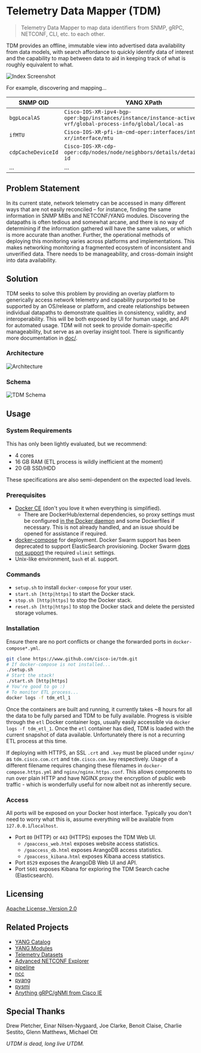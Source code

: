 # Telemetry Data Mapper (TDM)
> Telemetry Data Mapper to map data identifiers from SNMP, gRPC, NETCONF, CLI, etc. to each other.

TDM provides an offline, immutable view into advertised data availability from data models, with search affordance to quickly identify data of interest and the capability to map between data to aid in keeping track of what is roughly equivalent to what.

![Index Screenshot](/doc/docs/.vuepress/public/img/index.png)

For example, discovering and mapping...

| SNMP OID           | YANG XPath                                                                                                          |
|--------------------|---------------------------------------------------------------------------------------------------------------------|
| `bgpLocalAS`       | `Cisco-IOS-XR-ipv4-bgp-oper:bgp/instances/instance/instance-active/default-vrf/global-process-info/global/local-as` |
| `ifMTU`            | `Cisco-IOS-XR-pfi-im-cmd-oper:interfaces/interface-xr/interface/mtu`                                                |
| `cdpCacheDeviceId` | `Cisco-IOS-XR-cdp-oper:cdp/nodes/node/neighbors/details/detail/device-id`                                           |
| ...                | ...                                                                                                                 |

## Problem Statement
In its current state, network telemetry can be accessed in many different ways that are not easily reconciled – for instance, finding the same information in SNMP MIBs and NETCONF/YANG modules. Discovering the datapaths is often tedious and somewhat arcane, and there is no way of determining if the information gathered will have the same values, or which is more accurate than another. Further, the operational methods of deploying this monitoring varies across platforms and implementations. This makes networking monitoring a fragmented ecosystem of inconsistent and unverified data. There needs to be manageability, and cross-domain insight into data availability.

## Solution
TDM seeks to solve this problem by providing an overlay platform to generically access network telemetry and capability purported to be supported by an OS/release or platform, and create relationships between individual datapaths to demonstrate qualities in consistency, validity, and interoperability. This will be both exposed by UI for human usage, and API for automated usage. TDM will not seek to provide domain-specific manageability, but serve as an overlay insight tool. There is significantly more documentation in [doc/](/doc/).

### Architecture
![Architecture](/doc/docs/.vuepress/public/img/tdm_arch.png)

### Schema
![TDM Schema](/doc/docs/.vuepress/public/img/tdm_schema.png)

## Usage

### System Requirements
This has only been lightly evaluated, but we recommend:

* 4 cores
* 16 GB RAM (ETL process is wildly inefficient at the moment)
* 20 GB SSD/HDD

These specifications are also semi-dependent on the expected load levels.

### Prerequisites
* [Docker CE](https://docs.docker.com/install/) (don't you love it when everything is simplified).
  * There are DockerHub/external dependencies, so proxy settings must be configured [in the Docker daemon](https://docs.docker.com/network/proxy/) and some Dockerfiles if necessary. This is not already handled, and an issue should be opened for assistance if required.
* [docker-compose](https://docs.docker.com/compose/install/) for deployment. Docker Swarm support has been deprecated to support ElasticSearch provisioning. Docker Swarm [does not support](https://github.com/moby/moby/issues/25209) the required `ulimit` settings.
* Unix-like environment, `bash` et al. support.

### Commands
* `setup.sh` to install `docker-compose` for your user.
* `start.sh [http|https]` to start the Docker stack.
* `stop.sh [http|https]` to stop the Docker stack.
* `reset.sh [http|https]` to stop the Docker stack and delete the persisted storage volumes.


### Installation
Ensure there are no port conflicts or change the forwarded ports in `docker-compose*.yml`.

```bash
git clone https://www.github.com/cisco-ie/tdm.git
# If docker-compose is not installed...
./setup.sh
# Start the stack!
./start.sh [http|https]
# You're good to go :)
# To monitor ETL process...
docker logs -f tdm_etl_1
```

Once the containers are built and running, it currently takes ~8 hours for all the data to be fully parsed and TDM to be fully available. Progress is visible through the `etl` Docker container logs, usually easily accessible via `docker logs -f tdm_etl_1`. Once the `etl` container has died, TDM is loaded with the current snapshot of data available. Unfortunately there is not a recurring ETL process at this time.

If deploying with HTTPS, an SSL `.crt` and `.key` must be placed under `nginx/` as `tdm.cisco.com.crt` and `tdm.cisco.com.key` respectively. Usage of a different filename requires changing these filenames in `docker-compose.https.yml` and `nginx/nginx.https.conf`. This allows components to run over plain HTTP and have NGINX proxy the encryption of public web traffic - which is wonderfully useful for now albeit not as inherently secure.

### Access
All ports will be exposed on your Docker host interface. Typically you don't need to worry what this is, assume everything will be available from `127.0.0.1`/`localhost`.

* Port `80` (HTTP) or `443` (HTTPS) exposes the TDM Web UI.
  * `/goaccess_web.html` exposes website access statistics.
  * `/goaccess_db.html` exposes ArangoDB access statistics.
  * `/goaccess_kibana.html` exposes Kibana access statistics.
* Port `8529` exposes the ArangoDB Web UI and API.
* Port `5601` exposes Kibana for exploring the TDM Search cache (Elasticsearch).

## Licensing
[Apache License, Version 2.0](/LICENSE)

## Related Projects
* [YANG Catalog](https://yangcatalog.org/)
* [YANG Modules](https://github.com/YangModels/yang)
* [Telemetry Datasets](https://github.com/cisco-ie/telemetry)
* [Advanced NETCONF Explorer](https://github.com/cisco-ie/anx)
* [pipeline](https://github.com/cisco/bigmuddy-network-telemetry-pipeline)
* [ncc](https://github.com/CiscoDevNet/ncc)
* [pyang](https://github.com/mbj4668/pyang)
* [pysmi](https://github.com/etingof/pysmi)
* [Anything gRPC/gNMI from Cisco IE](https://github.com/cisco-ie)

## Special Thanks
Drew Pletcher, Einar Nilsen-Nygaard, Joe Clarke, Benoit Claise, Charlie Sestito, Glenn Matthews, Michael Ott

_UTDM is dead, long live UTDM._
